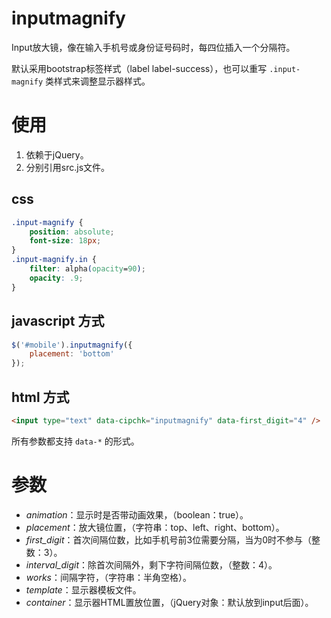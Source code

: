 # inputmagnify
Input放大镜，像在输入手机号或身份证号码时，每四位插入一个分隔符。

默认采用bootstrap标签样式（label label-success），也可以重写 `.input-magnify` 类样式来调整显示器样式。

# 使用

1.  依赖于jQuery。
2.  分别引用src.js文件。

## css

```css
.input-magnify {
    position: absolute;
    font-size: 18px;
}
.input-magnify.in {
    filter: alpha(opacity=90);
    opacity: .9;
}
```

## javascript 方式

```javascript
$('#mobile').inputmagnify({
    placement: 'bottom'
});
```

## html 方式

```html
<input type="text" data-cipchk="inputmagnify" data-first_digit="4" />
```

所有参数都支持 `data-*` 的形式。

# 参数

+  *animation*：显示时是否带动画效果，（boolean：true）。
+  *placement*：放大镜位置，（字符串：top、left、right、bottom）。
+  *first_digit*：首次间隔位数，比如手机号前3位需要分隔，当为0时不参与（整数：3）。
+  *interval_digit*：除首次间隔外，剩下字符间隔位数，（整数：4）。
+  *works*：间隔字符，（字符串：半角空格）。
+  *template*：显示器模板文件。
+  *container*：显示器HTML置放位置，（jQuery对象：默认放到input后面）。
